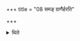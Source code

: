 +++
title = "08 समङ् ग्राणैर्हरति"

+++

<details><summary>थिते</summary>

8. He carries the Agnihotra-ladle at the level of his nose.
</details>
